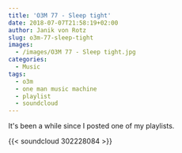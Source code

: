 ```yaml
---
title: 'O3M 77 - Sleep tight'
date: 2018-07-07T21:58:19+02:00
author: Janik von Rotz
slug: o3m-77-sleep-tight
images:
  - /images/O3M 77 - Sleep tight.jpg
categories:
  - Music
tags:
  - o3m
  - one man music machine
  - playlist
  - soundcloud
---
```

It's been a while since I posted one of my playlists.

{{< soundcloud 302228084 >}}